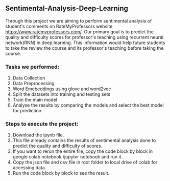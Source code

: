 ## Sentimental-Analysis-Deep-Learning

Through this project we are aiming to perform sentimental analysis of student's comments on RateMyProfessors website https://www.ratemyprofessors.com/. Our primary goal is to predict the quality and difficulty scores for professor's teaching using recurrent neural network(RNN) in deep learning.
This information would help future students to take the review the course and its professor's teaching before taking the course.

### Tasks we performed:
1. Data Collection
2. Data Preprocessing
3. Word Emebeddings using glove and word2vec
4. Split the datasets into training and testing sets
5. Train the main model
6. Analyse the results by comparing the models and select the best model for prediction

### Steps to execute the project: 

1. Download the ipynb file.
2. This file already contains the results of sentimental analysis done to predict the quality and difficulty of scores.
3. If you want to rerun the entire file, copy the code block by block in google colab notebook /jupyter notebook and run it.
4. Copy the json file and csv file in root folder to local drive of colab for accessing data.
5. Run the code block by block to see the result.


